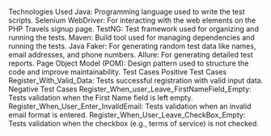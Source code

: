 Technologies Used
Java: Programming language used to write the test scripts.
Selenium WebDriver: For interacting with the web elements on the PHP Travels signup page.
TestNG: Test framework used for organizing and running the tests.
Maven: Build tool used for managing dependencies and running the tests.
Java Faker: For generating random test data like names, email addresses, and phone numbers.
Allure: For generating detailed test reports.
Page Object Model (POM): Design pattern used to structure the code and improve maintainability.
Test Cases
Positive Test Cases
Register_With_Valid_Data: Tests successful registration with valid input data.
Negative Test Cases
Register_When_user_Leave_FirstNameField_Empty: Tests validation when the First Name field is left empty.
Register_When_User_Enter_InvalidEmail: Tests validation when an invalid email format is entered.
Register_When_User_Leave_CheckBox_Empty: Tests validation when the checkbox (e.g., terms of service) is not checked.
